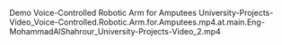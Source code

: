 Demo Voice-Controlled Robotic Arm for Amputees
University-Projects-Video_Voice-Controlled.Robotic.Arm.for.Amputees.mp4.at.main.Eng-MohammadAlShahrour_University-Projects-Video_2.mp4
